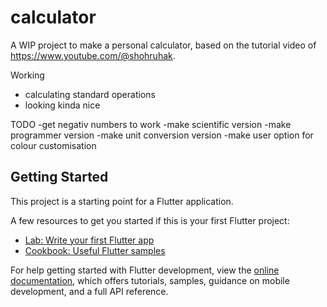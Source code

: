 # calculator
A WIP project to make a personal calculator, based on the tutorial video of https://www.youtube.com/@shohruhak.

Working
+ calculating standard operations
+ looking kinda nice

TODO
-get negativ numbers to work
-make scientific version
-make programmer version
-make unit conversion version
-make user option for colour customisation




## Getting Started

This project is a starting point for a Flutter application.

A few resources to get you started if this is your first Flutter project:

- [Lab: Write your first Flutter app](https://docs.flutter.dev/get-started/codelab)
- [Cookbook: Useful Flutter samples](https://docs.flutter.dev/cookbook)

For help getting started with Flutter development, view the
[online documentation](https://docs.flutter.dev/), which offers tutorials,
samples, guidance on mobile development, and a full API reference.
